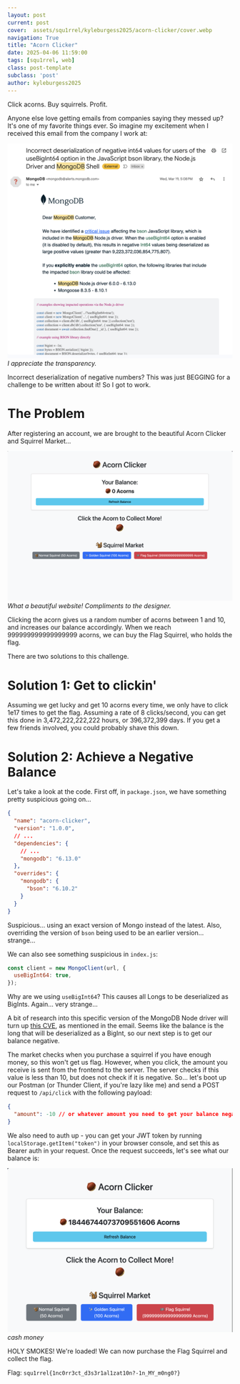 ```yaml
---
layout: post
current: post
cover:  assets/squ1rrel/kyleburgess2025/acorn-clicker/cover.webp
navigation: True
title: "Acorn Clicker"
date: 2025-04-06 11:59:00
tags: [squ1rrel, web]
class: post-template
subclass: 'post'
author: kyleburgess2025
---
```


Click acorns. Buy squirrels. Profit.

Anyone else love getting emails from companies saying they messed up? It's one of my favorite things ever. So imagine my excitement when I received this email from the company I work at:

![image of email](/assets/squ1rrel/kyleburgess2025/acorn-clicker/email.webp)
*I appreciate the transparency.*

Incorrect deserialization of negative numbers? This was just BEGGING for a challenge to be written about it! So I got to work.

# The Problem

After registering an account, we are brought to the beautiful Acorn Clicker and Squirrel Market...

![image of main page of website](/assets/squ1rrel/kyleburgess2025/acorn-clicker/main.webp)
*What a beautiful website! Compliments to the designer.*

Clicking the acorn gives us a random number of acorns between 1 and 10, and increases our balance accordingly. When we reach 999999999999999999 acorns, we can buy the Flag Squirrel, who holds the flag.

There are two solutions to this challenge.

# Solution 1: Get to clickin'

Assuming we get lucky and get 10 acorns every time, we only have to click 1e17 times to get the flag. Assuming a rate of 8 clicks/second, you can get this done in 3,472,222,222,222 hours, or 396,372,399 days. If you get a few friends involved, you could probably shave this down.

# Solution 2: Achieve a Negative Balance

Let's take a look at the code. First off, in `package.json`, we have something pretty suspicious going on...

```json
{
  "name": "acorn-clicker",
  "version": "1.0.0",
  // ...
  "dependencies": {
    // ...
    "mongodb": "6.13.0"
  },
  "overrides": {
    "mongodb": {
      "bson": "6.10.2"
    }
  }
}
```

Suspicious... using an exact version of Mongo instead of the latest. Also, overriding the version of `bson` being used to be an earlier version... strange...

We can also see something suspicious in `index.js`:

```js
const client = new MongoClient(url, {
  useBigInt64: true,
});
```

Why are we using `useBigInt64`? This causes all Longs to be deserialized as BigInts. Again... very strange...

A bit of research into this specific version of the MongoDB Node driver will turn up [this CVE](), as mentioned in the email. Seems like the balance is the long that will be deserialized as a BigInt, so our next step is to get our balance negative.

The market checks when you purchase a squirrel if you have enough money, so this won't get us flag. However, when you click, the amount you receive is sent from the frontend to the server. The server checks if this value is less than 10, but does not check if it is negative. So... let's boot up our Postman (or Thunder Client, if you're lazy like me) and send a POST request to `/api/click` with the following payload:

```json
{
  "amount": -10 // or whatever amount you need to get your balance negative
}
```

We also need to auth up - you can get your JWT token by running `localStorage.getItem("token")` in your browser console, and set this as Bearer auth in your request. Once the request succeeds, let's see what our balance is:

![a VERY POSITIVE balance](/assets/squ1rrel/kyleburgess2025/acorn-clicker/balance.webp)
*cash money*

HOLY SMOKES! We're loaded! We can now purchase the Flag Squirrel and collect the flag.

Flag: `squ1rrel{1nc0rr3ct_d3s3r1al1zat10n?-1n_MY_m0ng0?}`
